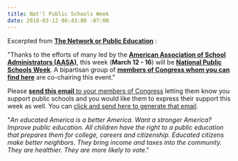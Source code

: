 ```yaml
---
title: Nat'l Public Schools Week
date: 2018-03-12 06:43:00 -07:00
---
```


Excerpted from [**The Network or Public Education**](https://networkforpubliceducation.org/) : 

"Thanks to the efforts of many led by the [**American Association of School Administrators (AASA)**](https://ballotpedia.org/American_Association_of_School_Administrators), this week (**March 12 - 16**) will be [**National Public Schools Week**](https://networkforpubliceducation.org/2018/03/10332/). A bipartisan group of [**members of Congress whom you can find here**](http://lovepubliceducation.org/public-schools-week-toolkit/?link_id=0&can_id=e59665c3f3c1222626c02430d1bf6bdb&source=email-public-schools-week-a-new-npe-report-and-results-from-our-survey-on-gun-violence-2&email_referrer=email_315802&email_subject=public-schools-week-a-new-npe-report-and-results-from-our-survey-on-gun-violence) are co-chairing this event."

Please [**send this email** to your members of Congress](https://actionnetwork.org/letters/tell-your-representatives-to-support-national-public-schools-week?link_id=1&can_id=e59665c3f3c1222626c02430d1bf6bdb&source=email-public-schools-week-a-new-npe-report-and-results-from-our-survey-on-gun-violence-2&email_referrer=email_315802&email_subject=public-schools-week-a-new-npe-report-and-results-from-our-survey-on-gun-violence) letting them know you support public schools and you would like them to express their support this week as well. You can [click and send here to generate that email](https://actionnetwork.org/letters/tell-your-representatives-to-support-national-public-schools-week?link_id=1&can_id=e59665c3f3c1222626c02430d1bf6bdb&source=email-public-schools-week-a-new-npe-report-and-results-from-our-survey-on-gun-violence-2&email_referrer=email_315802&email_subject=public-schools-week-a-new-npe-report-and-results-from-our-survey-on-gun-violence).

"*An educated America is a better America. Want a stronger America? Improve public education.  All children have the right to a public education that prepares them for college, careers and citizenship.  Educated citizens make better neighbors. They bring income and taxes into the community. They are healthier. They are more likely to vote*."

